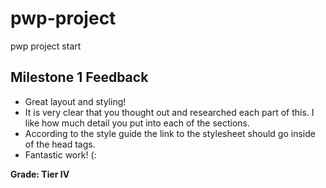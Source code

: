 # pwp-project
pwp project start

## Milestone 1 Feedback
* Great layout and styling!
* It is very clear that you thought out and researched each part of this. I like how much detail you put into each of the sections.
* According to the style guide the link to the stylesheet should go inside of the head tags. 
* Fantastic work! (:

**Grade: Tier IV**
